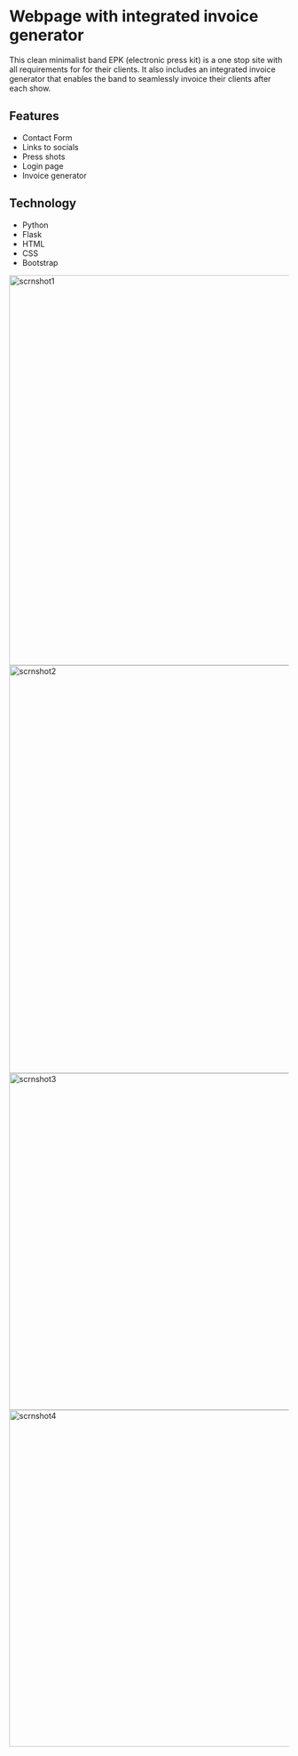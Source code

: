 <h1>Webpage with integrated invoice generator</h1>

<p>This clean minimalist band EPK (electronic press kit) is a one stop site with all requirements for for their clients. 
It also includes an integrated invoice generator that enables the band to seamlessly invoice their clients after each show. </p>

<h2>
  Features
</h2>

* Contact Form
* Links to socials
* Press shots
* Login page
* Invoice generator

<h2>
  Technology
</h2>

* Python
* Flask
* HTML
* CSS
* Bootstrap

<img width="702" alt="scrnshot1" src="https://github.com/PaisleyPython/PantherEPK/assets/148840962/864dde20-62c1-4cc2-980b-787bf065f6a8">
<img width="734" alt="scrnshot2" src="https://github.com/PaisleyPython/PantherEPK/assets/148840962/7a981532-019a-4ad4-8a5a-662d68eb1891">
<img width="606" alt="scrnshot3" src="https://github.com/PaisleyPython/PantherEPK/assets/148840962/efec0b41-0936-4405-990e-f3b655f861df">
<img width="606" alt="scrnshot4" src="https://github.com/PaisleyPython/PantherEPK/assets/148840962/7e1ba0ea-dfdd-4760-a90e-985d2114b842">
